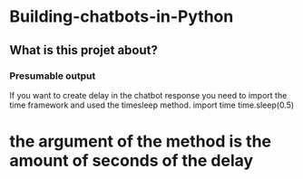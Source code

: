 # Building-chatbots-in-Python

## What is this projet about?

### Presumable output
If you want to create delay in the chatbot response you need to import the time framework and used the timesleep method.
import time
time.sleep(0.5)
# the argument of the method is the amount of seconds of the delay

